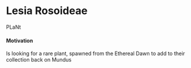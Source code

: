 
# Lesia Rosoideae
PLaNt

#### Motivation 
Is looking for a rare plant, spawned from the Ethereal Dawn to add to their collection back on Mundus
